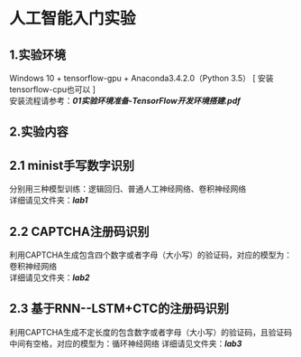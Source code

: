 人工智能入门实验
==============

1.实验环境
---------
Windows 10 + tensorflow-gpu + Anaconda3.4.2.0（Python 3.5） [ 安装tensorflow-cpu也可以 ]     
安装流程请参考：***01实验环境准备-TensorFlow开发环境搭建.pdf***

2.实验内容
---------
###
2.1 minist手写数字识别         
---
分别用三种模型训练：逻辑回归、普通人工神经网络、卷积神经网络    
详细请见文件夹：***lab1***    

###
2.2 CAPTCHA注册码识别       
---
利用CAPTCHA生成包含四个数字或者字母（大小写）的验证码，对应的模型为：卷积神经网络         
详细请见文件夹：***lab2***    

###
2.3 基于RNN--LSTM+CTC的注册码识别      
---
利用CAPTCHA生成不定长度的包含数字或者字母（大小写）的验证码，且验证码中间有空格，对应的模型为：循环神经网络
详细请见文件夹：***lab3***

